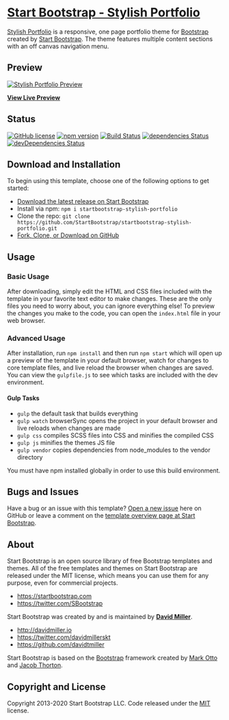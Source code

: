 # [Start Bootstrap - Stylish Portfolio](https://startbootstrap.com/themes/stylish-portfolio/)

[Stylish Portfolio](https://startbootstrap.com/themes/stylish-portfolio/) is a responsive, one page portfolio theme for [Bootstrap](https://getbootstrap.com/) created by [Start Bootstrap](https://startbootstrap.com/). The theme features multiple content sections with an off canvas navigation menu.

## Preview

[![Stylish Portfolio Preview](https://startbootstrap.com/assets/img/screenshots/themes/stylish-portfolio.png)](https://startbootstrap.github.io/startbootstrap-stylish-portfolio/)

**[View Live Preview](https://startbootstrap.github.io/startbootstrap-stylish-portfolio/)**

## Status

[![GitHub license](https://img.shields.io/badge/license-MIT-blue.svg)](https://raw.githubusercontent.com/StartBootstrap/startbootstrap-stylish-portfolio/master/LICENSE)
[![npm version](https://img.shields.io/npm/v/startbootstrap-stylish-portfolio.svg)](https://www.npmjs.com/package/startbootstrap-stylish-portfolio)
[![Build Status](https://travis-ci.org/StartBootstrap/startbootstrap-stylish-portfolio.svg?branch=master)](https://travis-ci.org/StartBootstrap/startbootstrap-stylish-portfolio)
[![dependencies Status](https://david-dm.org/StartBootstrap/startbootstrap-stylish-portfolio/status.svg)](https://david-dm.org/StartBootstrap/startbootstrap-stylish-portfolio)
[![devDependencies Status](https://david-dm.org/StartBootstrap/startbootstrap-stylish-portfolio/dev-status.svg)](https://david-dm.org/StartBootstrap/startbootstrap-stylish-portfolio?type=dev)

## Download and Installation

To begin using this template, choose one of the following options to get started:

* [Download the latest release on Start Bootstrap](https://startbootstrap.com/themes/stylish-portfolio/)
* Install via npm: `npm i startbootstrap-stylish-portfolio`
* Clone the repo: `git clone https://github.com/StartBootstrap/startbootstrap-stylish-portfolio.git`
* [Fork, Clone, or Download on GitHub](https://github.com/StartBootstrap/startbootstrap-stylish-portfolio)

## Usage

### Basic Usage

After downloading, simply edit the HTML and CSS files included with the template in your favorite text editor to make changes. These are the only files you need to worry about, you can ignore everything else! To preview the changes you make to the code, you can open the `index.html` file in your web browser.

### Advanced Usage

After installation, run `npm install` and then run `npm start` which will open up a preview of the template in your default browser, watch for changes to core template files, and live reload the browser when changes are saved. You can view the `gulpfile.js` to see which tasks are included with the dev environment.

#### Gulp Tasks

* `gulp` the default task that builds everything
* `gulp watch` browserSync opens the project in your default browser and live reloads when changes are made
* `gulp css` compiles SCSS files into CSS and minifies the compiled CSS
* `gulp js` minifies the themes JS file
* `gulp vendor` copies dependencies from node_modules to the vendor directory

You must have npm installed globally in order to use this build environment.

## Bugs and Issues

Have a bug or an issue with this template? [Open a new issue](https://github.com/StartBootstrap/startbootstrap-stylish-portfolio/issues) here on GitHub or leave a comment on the [template overview page at Start Bootstrap](https://startbootstrap.com/themes/stylish-portfolio/).

## About

Start Bootstrap is an open source library of free Bootstrap templates and themes. All of the free templates and themes on Start Bootstrap are released under the MIT license, which means you can use them for any purpose, even for commercial projects.

* <https://startbootstrap.com>
* <https://twitter.com/SBootstrap>

Start Bootstrap was created by and is maintained by **[David Miller](http://davidmiller.io/)**.

* <http://davidmiller.io>
* <https://twitter.com/davidmillerskt>
* <https://github.com/davidtmiller>

Start Bootstrap is based on the [Bootstrap](https://getbootstrap.com/) framework created by [Mark Otto](https://twitter.com/mdo) and [Jacob Thorton](https://twitter.com/fat).

## Copyright and License

Copyright 2013-2020 Start Bootstrap LLC. Code released under the [MIT](https://github.com/StartBootstrap/startbootstrap-stylish-portfolio/blob/gh-pages/LICENSE) license.
